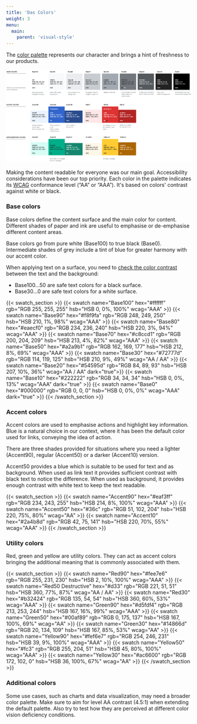 ```yaml
---
title: 'Das Colors'
weight: 3
menu:
  main:
    parent: 'visual-style'
---
```


The [color palette](https://phabricator.wikimedia.org/M82) represents our character and brings a hint of freshness to our products.

![color palette](Color-palette-2017-01-15-simplified.png)

Making the content readable for everyone was our main goal. Accessibility considerations have been our top priority. Each color in the palette indicates its [WCAG](https://www.w3.org/WAI/intro/wcag "Web Content Accessibility Guidelines 2.0") conformance level (“AA” or “AAA”). It's based on colors' contrast against white or black.

### Base colors

Base colors define the content surface and the main color for content. Different shades of paper and ink are useful to emphasise or de-emphasise different content areas.

Base colors go from pure white (Base100) to true black (Base0). Intermediate shades of grey include a tint of blue for greater harmony with our accent color.

When applying text on a surface, you need to [check the color contrast](http://webaim.org/resources/contrastchecker/) between the text and the background:

*   Base100…50 are safe text colors for a black surface.
*   Base30…0 are safe text colors for a white surface.

{{< swatch_section >}}
  {{< swatch name="Base100" hex="#ffffff" rgb="RGB 255, 255, 255" hsb="HSB 0, 0%, 100%" wcag="AAA" >}}
  {{< swatch name="Base90"  hex="#f8f9fa" rgb="RGB 248, 249, 250" hsb="HSB 210, 1%, 98%" wcag="AAA" >}}
  {{< swatch name="Base80"  hex="#eaecf0" rgb="RGB 234, 236, 240" hsb="HSB 220, 3%, 94%" wcag="AAA" >}}
  {{< swatch name="Base70"  hex="#c8ccd1" rgb="RGB 200, 204, 209" hsb="HSB 213, 4%, 82%" wcag="AAA" >}}
  {{< swatch name="Base50"  hex="#a2a9b1" rgb="RGB 162, 169, 177" hsb="HSB 212, 8%, 69%" wcag="AAA" >}}
  {{< swatch name="Base30"  hex="#72777d" rgb="RGB 114, 119, 125" hsb="HSB 210, 9%, 49%" wcag="AA / AA" >}}
  {{< swatch name="Base20"  hex="#54595d" rgb="RGB 84, 89, 93"    hsb="HSB 207, 10%, 36%"  wcag="AA / AA" dark="true">}}
  {{< swatch name="Base10"  hex="#222222" rgb="RGB 34, 34, 34"    hsb="HSB 0, 0%, 13%"  wcag="AAA" dark="true" >}}
  {{< swatch name="Base0"   hex="#000000" rgb="RGB 0, 0, 0"       hsb="HSB 0, 0%, 0%" wcag="AAA" dark="true" >}}
{{< /swatch_section >}}

### Accent colors

Accent colors are used to emphasise actions and highlight key information. Blue is a natural choice in our context, where it has been the default color used for links, conveying the idea of action.

There are three shades provided for situations where you need a lighter (Accent90), regular (Accent50) or a darker (Accent10) version.

Accent50 provides a blue which is suitable to be used for text and as background. When used as link text it provides sufficient contrast with black text to notice the difference. When used as background, it provides enough contrast with white text to keep the text readable.

{{< swatch_section >}}
  {{< swatch name="Accent90" hex="#eaf3ff" rgb="RGB 234, 243, 255" hsb="HSB 214, 8%, 100%" wcag="AAA" >}}
  {{< swatch name="Accent50"  hex="#36c" rgb="RGB 51, 102, 204" hsb="HSB 220, 75%, 80%" wcag="AA" >}}
  {{< swatch name="Accent10"  hex="#2a4b8d" rgb="RGB 42, 75, 141" hsb="HSB 220, 70%, 55%" wcag="AAA" >}}
{{< /swatch_section >}}

### Utility colors

Red, green and yellow are utility colors. They can act as accent colors bringing the additional meaning that is commonly associated with them.

{{< swatch_section >}}
  {{< swatch name="Red90" hex="#fee7e6" rgb="RGB 255, 231, 230" hsb="HSB 2, 10%, 100%" wcag="AAA" >}}
  {{< swatch name="Red50 Destructive"  hex="#d33" rgb="RGB 221, 51, 51" hsb="HSB 360, 77%, 87%" wcag="AA / AA" >}}
  {{< swatch name="Red30"  hex="#b32424" rgb="RGB 135, 54, 54" hsb="HSB 360, 60%, 53%" wcag="AAA" >}}
  {{< swatch name="Green90"  hex="#d5fdf4" rgb="RGB 213, 253, 244" hsb="HSB 167, 16%, 99%" wcag="AAA" >}}
  {{< swatch name="Green50"  hex="#00af89" rgb="RGB 0, 175, 137" hsb="HSB 167, 100%, 69%" wcag="AA" >}}
  {{< swatch name="Green30"  hex="#14866d" rgb="RGB 20, 134, 109" hsb="HSB 167, 85%, 53%" wcag="AA" >}}
  {{< swatch name="Yellow90"  hex="#fef6e7" rgb="RGB 254, 246, 231" hsb="HSB 39, 9%, 100%" wcag="AAA" >}}
  {{< swatch name="Yellow50"  hex="#fc3" rgb="RGB 255, 204, 51" hsb="HSB 45, 80%, 100%" wcag="AAA" >}}
  {{< swatch name="Yellow30"  hex="#ac6600" rgb="RGB 172, 102, 0" hsb="HSB 36, 100%, 67%" wcag="AA" >}}
{{< /swatch_section >}}

### Additional colors

Some use cases, such as charts and data visualization, may need a broader color palette. Make sure to aim for level AA contrast (4.5:1) when extending the default palette. Also try to test how they are perceived at different color vision deficiency conditions.
